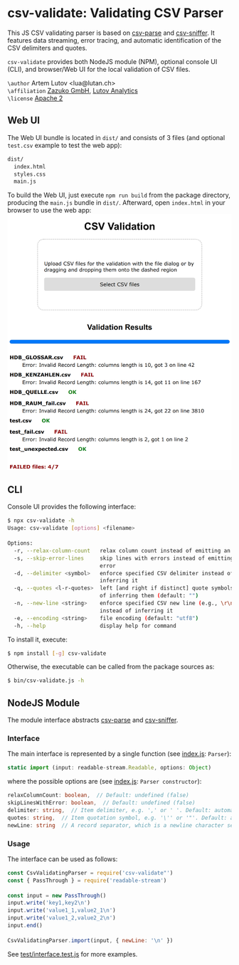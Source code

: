 # csv-validate: Validating CSV Parser
This JS CSV validating parser is based on [csv-parse](https://github.com/wdavidw/node-csv-parse) and [csv-sniffer](https://github.com/MonetDBSolutions/npm-csv-sniffer). It features data streaming, error tracing, and automatic identification of the CSV delimiters and quotes.

`csv-validate` provides both NodeJS module (NPM), optional console UI (CLI), and browser/Web UI for the local validation of CSV files.

`\author` Artem Lutov <lua&#64;&#108;utan&#46;ch>  
`\affiliation` [Zazuko GmbH](https://zazuko.com), [Lutov Analytics](https://lutan.ch)  
`\license` [Apache 2](https://www.apache.org/licenses/LICENSE-2.0)  

## Web UI
The Web UI bundle is located in `dist/` and consists of 3 files (and optional `test.csv` example to test the web app):
```sh
dist/
  index.html
  styles.css
  main.js
```

To build the Web UI, just execute `npm run build` from the package directory, producing the `main.js` bundle in `dist/`. Afterward, open `index.html` in your browser to use the web app:
![WebUI screenshot](img/csv-validate_WebUI.png)

## CLI
Console UI provides the following interface:
```sh
$ npx csv-validate -h
Usage: csv-validate [options] <filename>

Options:
  -r, --relax-column-count   relax column count instead of emitting an error
  -s, --skip-error-lines     skip lines with errors instead of emitting an
                             error
  -d, --delimiter <symbol>   enforce specified CSV delimiter instead of
                             inferring it
  -q, --quotes <l-r-quotes>  left [and right if distinct] quote symbols instead
                             of inferring them (default: "")
  -n, --new-line <string>    enforce specified CSV new line (e.g., \r\n)
                             instead of inferring it
  -e, --encoding <string>    file encoding (default: "utf8")
  -h, --help                 display help for command
```

To install it, execute:
```sh
$ npm install [-g] csv-validate
```
Otherwise, the executable can be called from the package sources as:
```sh
$ bin/csv-validate.js -h
```

## NodeJS Module
The module interface abstracts [csv-parse](https://github.com/wdavidw/node-csv-parse) and [csv-sniffer](https://github.com/MonetDBSolutions/npm-csv-sniffer).

### Interface
The main interface is represented by a single function (see [index.js](index.js): `Parser`):
```js
static import (input: readable-stream.Readable, options: Object)
```
where the possible options are (see [index.js](index.js): `Parser constructor`):
```ts
relaxColumnCount: boolean,  // Default: undefined (false)
skipLinesWithError: boolean,  // Default: undefined (false)
delimiter: string,  // Item delimiter, e.g. ',' or ' '. Default: automatically inferred
quotes: string,  // Item quotation symbol, e.g. '\'' or '"'. Default: automatically inferred
newLine: string  // A record separator, which is a newline character set, e.g., '\n' or '\n\r'. Default: automatically inferred
```

### Usage
The interface can be used as follows:
```js
const CsvValidatingParser = require('csv-validate"')
const { PassThrough } = require('readable-stream')

const input = new PassThrough()
input.write('key1,key2\n')
input.write('value1_1,value2_1\n')
input.write('value1_2,value2_2\n')
input.end()

CsvValidatingParser.import(input, { newLine: '\n' })
```
See [test/interface.test.js](test/interface.test.js) for more examples.
